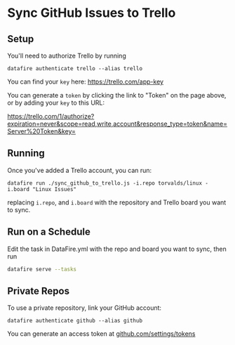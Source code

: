 # Sync GitHub Issues to Trello

## Setup

You'll need to authorize Trello by running
```
datafire authenticate trello --alias trello
```

You can find your `key` here:
https://trello.com/app-key

You can generate a `token` by clicking the link to "Token" on the page above, or by adding your `key` to this URL:

https://trello.com/1/authorize?expiration=never&scope=read,write,account&response_type=token&name=Server%20Token&key=

## Running

Once you've added a Trello account, you can run:
```
datafire run ./sync_github_to_trello.js -i.repo torvalds/linux -i.board "Linux Issues"
```

replacing `i.repo`, and `i.board` with the repository and Trello board you want to sync.

## Run on a Schedule

Edit the task in DataFire.yml with the repo and board you want to sync, then run

```bash
datafire serve --tasks
```

## Private Repos
To use a private repository, link your GitHub account:
```
datafire authenticate github --alias github
```

You can generate an access token at [github.com/settings/tokens](https://github.com/settings/tokens)

